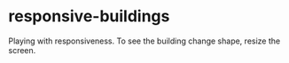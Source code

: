 # responsive-buildings

Playing with responsiveness. To see the building change shape, resize the screen.
